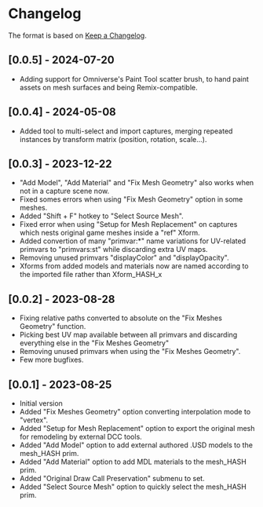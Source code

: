 # Changelog

The format is based on [Keep a Changelog](https://keepachangelog.com/en/1.0.0/).

## [0.0.5] - 2024-07-20
- Adding support for Omniverse's Paint Tool scatter brush, to hand paint assets on mesh surfaces and being Remix-compatible.

## [0.0.4] - 2024-05-08
- Added tool to multi-select and import captures, merging repeated instances by transform matrix (position, rotation, scale...).

## [0.0.3] - 2023-12-22
- "Add Model", "Add Material" and "Fix Mesh Geometry" also works when not in a capture scene now.
- Fixed somes errors when using "Fix Mesh Geometry" option in some meshes.
- Added "Shift + F" hotkey to "Select Source Mesh".
- Fixed error when using "Setup for Mesh Replacement" on captures which nests original game meshes inside a "ref" Xform.
- Added convertion of many "primvar:*" name variations for UV-related primvars to "primvars:st" while discarding extra UV maps.
- Removing unused primvars "displayColor" and "displayOpacity".
- Xforms from added models and materials now are named according to the imported file rather than Xform_HASH_x

## [0.0.2] - 2023-08-28
- Fixing relative paths converted to absolute on the "Fix Meshes Geometry" function.
- Picking best UV map available between all primvars and discarding everything else in the "Fix Meshes Geometry"
- Removing unused primvars when using the "Fix Meshes Geometry".
- Few more bugfixes.

## [0.0.1] - 2023-08-25
- Initial version
- Added "Fix Meshes Geometry" option converting interpolation mode to "vertex".
- Added "Setup for Mesh Replacement" option to export the original mesh for remodeling by external DCC tools.
- Added "Add Model" option to add external authored .USD models to the mesh_HASH prim.
- Added "Add Material" option to add MDL materials to the mesh_HASH prim.
- Added "Original Draw Call Preservation" submenu to set.
- Added "Select Source Mesh" option to quickly select the mesh_HASH prim.
